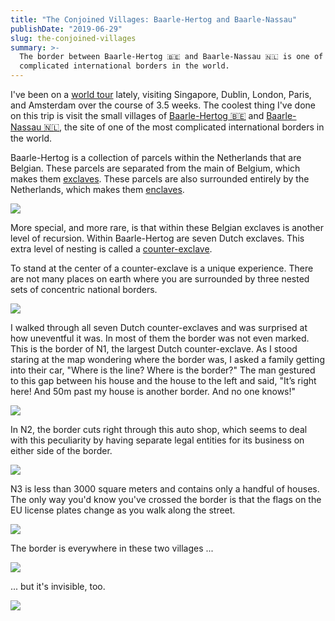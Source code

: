 ```yaml
---
title: "The Conjoined Villages: Baarle-Hertog and Baarle-Nassau"
publishDate: "2019-06-29"
slug: the-conjoined-villages
summary: >-
  The border between Baarle-Hertog 🇧🇪 and Baarle-Nassau 🇳🇱 is one of the most
  complicated international borders in the world.
---
```


I've been on a
[world tour](https://www.instagram.com/explore/tags/lopoworldtour/) lately,
visiting Singapore, Dublin, London, Paris, and Amsterdam over the course of 3.5
weeks. The coolest thing I've done on this trip is visit the small villages of
[Baarle-Hertog 🇧🇪](https://en.wikipedia.org/wiki/Baarle-Hertog) and
[Baarle-Nassau 🇳🇱](https://en.wikipedia.org/wiki/Baarle-Nassau), the site of one
of the most complicated international borders in the world.

Baarle-Hertog is a collection of parcels within the Netherlands that are
Belgian. These parcels are separated from the main of Belgium, which makes them
[exclaves](https://en.wikipedia.org/wiki/Enclave_and_exclave). These parcels are
also surrounded entirely by the Netherlands, which makes them
[enclaves](https://en.wikipedia.org/wiki/Enclave_and_exclave).

<div class="mb-3 rounded">
  <a href="https://www.hyperbolausercontent.net/w/the-conjoined-villages/N2Hth2YU/map.jpg">
    <img class="mx-auto mw-100 d-block rounded" src="https://www.hyperbolausercontent.net/w/the-conjoined-villages/N2Hth2YU/map.x1.jpg" srcset="https://www.hyperbolausercontent.net/w/the-conjoined-villages/N2Hth2YU/map.x1.jpg 1x, https://www.hyperbolausercontent.net/w/the-conjoined-villages/N2Hth2YU/map.x2.jpg 2x, https://www.hyperbolausercontent.net/w/the-conjoined-villages/N2Hth2YU/map.x3.jpg 3x">
  </a>
</div>

More special, and more rare, is that within these Belgian exclaves is another
level of recursion. Within Baarle-Hertog are seven Dutch exclaves. This extra
level of nesting is called a
[counter-exclave](https://en.wikipedia.org/wiki/Enclave_and_exclave#Enclaves_within_enclaves).

To stand at the center of a counter-exclave is a unique experience. There are
not many places on earth where you are surrounded by three nested sets of
concentric national borders.

<div class="mb-3 rounded">
  <a href="https://www.hyperbolausercontent.net/w/the-conjoined-villages/N2Hth2YU/counter-exclave.jpg">
    <img class="mx-auto mw-100 d-block rounded" src="https://www.hyperbolausercontent.net/w/the-conjoined-villages/N2Hth2YU/counter-exclave.x1.jpg" srcset="https://www.hyperbolausercontent.net/w/the-conjoined-villages/N2Hth2YU/counter-exclave.x1.jpg 1x, https://www.hyperbolausercontent.net/w/the-conjoined-villages/N2Hth2YU/counter-exclave.x2.jpg 2x, https://www.hyperbolausercontent.net/w/the-conjoined-villages/N2Hth2YU/counter-exclave.x3.jpg 3x">
  </a>
</div>

I walked through all seven Dutch counter-exclaves and was surprised at how
uneventful it was. In most of them the border was not even marked. This is the
border of N1, the largest Dutch counter-exclave. As I stood staring at the map
wondering where the border was, I asked a family getting into their car, "Where
is the line? Where is the border?" The man gestured to this gap between his
house and the house to the left and said, "It’s right here! And 50m past my
house is another border. And no one knows!"

<div class="mb-3 rounded">
  <a href="https://www.hyperbolausercontent.net/w/the-conjoined-villages/N2Hth2YU/n1.jpg">
    <img class="mx-auto mw-100 d-block rounded" src="https://www.hyperbolausercontent.net/w/the-conjoined-villages/N2Hth2YU/n1.x1.jpg" srcset="https://www.hyperbolausercontent.net/w/the-conjoined-villages/N2Hth2YU/n1.x1.jpg 1x, https://www.hyperbolausercontent.net/w/the-conjoined-villages/N2Hth2YU/n1.x2.jpg 2x, https://www.hyperbolausercontent.net/w/the-conjoined-villages/N2Hth2YU/n1.x3.jpg 3x">
  </a>
</div>

In N2, the border cuts right through this auto shop, which seems to deal with
this peculiarity by having separate legal entities for its business on either
side of the border.

<div class="mb-3 rounded">
  <a href="https://www.hyperbolausercontent.net/w/the-conjoined-villages/N2Hth2YU/n2.jpg">
    <img class="mx-auto mw-100 d-block rounded" src="https://www.hyperbolausercontent.net/w/the-conjoined-villages/N2Hth2YU/n2.x1.jpg" srcset="https://www.hyperbolausercontent.net/w/the-conjoined-villages/N2Hth2YU/n2.x1.jpg 1x, https://www.hyperbolausercontent.net/w/the-conjoined-villages/N2Hth2YU/n2.x2.jpg 2x, https://www.hyperbolausercontent.net/w/the-conjoined-villages/N2Hth2YU/n2.x3.jpg 3x">
  </a>
</div>

N3 is less than 3000 square meters and contains only a handful of houses. The
only way you'd know you've crossed the border is that the flags on the EU
license plates change as you walk along the street.

<div class="mb-3 rounded">
  <a href="https://www.hyperbolausercontent.net/w/the-conjoined-villages/N2Hth2YU/n3.jpg">
    <img class="mx-auto mw-100 d-block rounded" src="https://www.hyperbolausercontent.net/w/the-conjoined-villages/N2Hth2YU/n3.x1.jpg" srcset="https://www.hyperbolausercontent.net/w/the-conjoined-villages/N2Hth2YU/n3.x1.jpg 1x, https://www.hyperbolausercontent.net/w/the-conjoined-villages/N2Hth2YU/n3.x2.jpg 2x, https://www.hyperbolausercontent.net/w/the-conjoined-villages/N2Hth2YU/n3.x3.jpg 3x">
  </a>
</div>

The border is everywhere in these two villages ...

<div class="mb-3 rounded">
  <a href="https://www.hyperbolausercontent.net/w/the-conjoined-villages/N2Hth2YU/bike.jpg">
    <img class="mx-auto mw-100 d-block rounded" src="https://www.hyperbolausercontent.net/w/the-conjoined-villages/N2Hth2YU/bike.x1.jpg" srcset="https://www.hyperbolausercontent.net/w/the-conjoined-villages/N2Hth2YU/bike.x1.jpg 1x, https://www.hyperbolausercontent.net/w/the-conjoined-villages/N2Hth2YU/bike.x2.jpg 2x, https://www.hyperbolausercontent.net/w/the-conjoined-villages/N2Hth2YU/bike.x3.jpg 3x">
  </a>
</div>

... but it's invisible, too.

<div class="mb-3 rounded">
  <a href="https://www.hyperbolausercontent.net/w/the-conjoined-villages/N2Hth2YU/border.jpg">
    <img class="mx-auto mw-100 d-block rounded" src="https://www.hyperbolausercontent.net/w/the-conjoined-villages/N2Hth2YU/border.x1.jpg" srcset="https://www.hyperbolausercontent.net/w/the-conjoined-villages/N2Hth2YU/border.x1.jpg 1x, https://www.hyperbolausercontent.net/w/the-conjoined-villages/N2Hth2YU/border.x2.jpg 2x, https://www.hyperbolausercontent.net/w/the-conjoined-villages/N2Hth2YU/border.x3.jpg 3x">
  </a>
</div>
